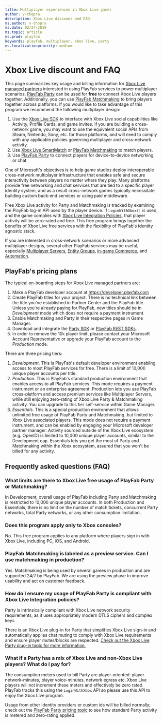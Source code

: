 ```yaml
---
title: Multiplayer experiences in Xbox Live games
author: v-thopra
description: Xbox Live discount and FAQ
ms.author: v-thopra
ms.date: 02/27/2019
ms.topic: article
ms.prod: playfab
keywords: playfab, multiplayer, xbox live, party
ms.localizationpriority: medium
---
```


# Xbox Live discount and FAQ

This page summarizes key usage and billing information for [Xbox Live managed partners](https://docs.microsoft.com/gaming/xbox-live/get-started/setup-partner-center/setup-partner-center-id-partners) interested in using PlayFab services to power multiplayer scenarios. [PlayFab Party](../../multiplayer/networking/index.md) can be used for **free** to connect Xbox Live players together.  Additionally, you can use [PlayFab Matchmaking](../../multiplayer/matchmaking/index.md) to bring players together across platforms. If you would like to take advantage of this program we recommend the following multiplayer design:

1. Use the [Xbox Live SDK](https://docs.microsoft.com/gaming/xbox-live) to interface with Xbox Live social capabilities like
Activity, Profile Cards, and game invites. If you are building a cross-network game, you may want to use the equivalent social APIs from Steam, Nintendo, Sony, etc. for those platforms, and will need to comply with any applicable policies governing multiplayer and cross-network activity.
2. Use [Xbox Live SmartMatch](https://docs.microsoft.com/gaming/xbox-live/multiplayer/multiplayer-manager/play-multiplayer-with-matchmaking) or  [PlayFab Matchmaking](../../multiplayer/matchmaking/index.md) to match players.
3. Use [PlayFab Party](../../multiplayer/networking/index.md) to connect players for device-to-device networking or chat.

One of Microsoft's objectives is to help game studios deploy interoperable cross-network multiplayer infrastructure that enables safe and secure interactivity between players no matter where they play. Many platforms provide free networking and chat services that are tied to a specific player identity system, and as a result cross-network games typically necessitate building custom back-end services or using paid middleware. 

Free Xbox Live activity for Party and Matchmaking is tracked by examining the PlayFab log-in API used by the player device. If `LoginWithXbox()` is used, and the game complies with [Xbox Live Integration Policies](https://aka.ms/XboxLivePolicy), that player activity will be zero-rated and free. This free program brings together the benefits of Xbox Live free services with the flexibility of PlayFab's identity agnostic stack.

If you are interested in cross-network scenarios or more advanced multiplayer designs, several other PlayFab services may be useful, especially [Multiplayer Servers](../servers/index.md), [Entity Groups](../../data/playerdata/index.md), [in-game Commerce](https://docs.microsoft.com/gaming/playfab/index#pivot=documentation&panel=commerce), and [Automation](https://docs.microsoft.com/gaming/playfab/index#pivot=documentation&panel=automation).

##  PlayFab's pricing plans
The typical on-boarding steps for Xbox Live managed partners are:

1. Make a PlayFab developer account at https://developer.playfab.com
2. Create PlayFab titles for your project. There is no technical link between the title you’ve established in Partner Center and the PlayFab title. Unless you're already paying for PlayFab, new titles should be in *Development* mode which does not require a payment instrument.
3. Enable Matchmaking and Party in their respective pages in Game Manager.
4. Download and integrate the [Party SDK](https://docs.microsoft.com/gaming/playfab/features/multiplayer/networking/) or [PlayFab REST SDKs](https://docs.microsoft.com/gaming/playfab/index#pivot=documentation&panel=sdks).
5. In order to remove the 10k player limit, please contact your Microsoft Account Representative or upgrade your PlayFab account to the *Production* mode. 

There are three pricing tiers:

1. *Development.* This is PlayFab's default developer environment enabling access to most PlayFab services for free. There is a limit of 10,000 unique player accounts per title.
1. *Production.* This is PlayFab's standard production environment that enables access to all PlayFab services. This mode requires a payment instrument or an enterprise agreement. Production lets you use PlayFab cross-platform and access premium services like Multiplayer Servers, while still enjoying zero-rating of Xbox Live Party & Matchmaking activity. You can upgrade to this tier self-service within Game Manager.
1. *Essentials.* This is a special production environment that allows unlimited free usage of PlayFab Party and Matchmaking, but limited to Xbox Live associated players. This mode does not require a payment instrument, and can be enabled by engaging your Microsoft developer partner manager. Activity sourced outside of the Xbox Live ecosystem (e.g. OpenID) is limited to 10,000 unique player accounts, similar to the Development cap. Essentials lets you get the most of Party and Matchmaking within the Xbox ecosystem, assured that you won't be billed for any activity.

## Frequently asked questions (FAQ)

### What limits are there to Xbox Live free usage of PlayFab Party or Matchmaking?
In Development, overall usage of PlayFab including Party and Matchmaking is restricted to 10,000 unique player accounts. In both Production and Essentials, there is no limit on the number of match tickets, concurrent Party networks, total Party networks, or any other consumption limitation.

### Does this program apply only to Xbox consoles?
No. This free program applies to any platform where players sign in with Xbox Live, including PC, iOS, and Android.

### PlayFab Matchmaking is labeled as a preview service. Can I use matchmaking in production?
Yes. Matchmaking is being used by several games in production and are supported 24/7 by PlayFab. We are using the preview phase to improve usability and act on customer feedback.

### How do I ensure my usage of PlayFab Party is compliant with Xbox Live Integration policies?
Party is intrinsically compliant with Xbox Live network security requirements, as it uses appropriately modern DTLS ciphers and complex keys.

There is an Xbox Live plug-in for Party that simplifies Xbox Live sign-in and automatically applies chat muting to comply with Xbox Live requirements and ensure player mutes/blocks are respected. [Check out the Xbox Live Party plug-in topic for more information.](./party-xbox-live-guide.md)

### What if a Party has a mix of Xbox Live and non-Xbox Live players? What do I pay for?
The consumption meters used to bill Party are player-oriented: player network-minutes, player voice-minutes, network egress etc. Xbox Live players will not increment these meters and effectively be zero rated. PlayFab tracks this using the `LoginWithXbox` API so please use this API to enjoy the Xbox Live program.

Usage from other identity providers or custom ids will be billed normally; check out the [PlayFab Party pricing topic](../../multiplayer/networking/pricing.md) to see how standard Party activity is metered and zero-rating applied.
